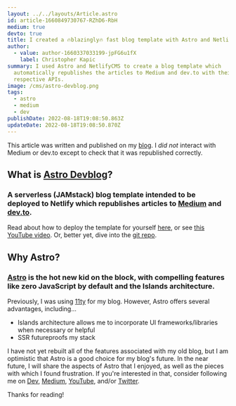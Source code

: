 ```yaml
---
layout: ../../layouts/Article.astro
id: article-1660849730767-RZhD6-RbH
medium: true
devto: true
title: I created a 🔥blazingly🔥 fast blog template with Astro and NetlifyCMS
author:
  - value: author-1660337033199-jpFG6u1fX
    label: Christopher Kapic
summary: I used Astro and NetlifyCMS to create a blog template which
  automatically republishes the articles to Medium and dev.to with their
  respective APIs.
image: /cms/astro-devblog.png
tags:
  - astro
  - medium
  - dev
publishDate: 2022-08-18T19:08:50.863Z
updateDate: 2022-08-18T19:08:50.870Z
---
```

This article was written and published on my [blog](https://christopherkapic.com). I _did not_ interact with Medium or dev.to except to check that it was republished correctly.

## What is [Astro Devblog](https://astro-devblog.netlify.app/)?
### A serverless (JAMstack) blog template intended to be deployed to Netlify which republishes articles to [Medium](https://medium.com/@christopherkapic) and [dev.to](https://dev.to/christopherkapic).

Read about how to deploy the template for yourself [here](https://astro-devblog.netlify.app/article/how-to-use-astro-devblog), or see [this YouTube video](https://youtu.be/8c7_vX3XPDc). Or, better yet, dive into the [git repo](https://github.com/christopher-kapic/astro-devblog).

## Why Astro?
### [Astro](https://astro.build/) is the hot new kid on the block, with compelling features like zero JavaScript by default and the Islands architecture.

Previously, I was using [11ty](https://www.11ty.dev) for my blog. However, Astro offers several advantages, including...
- Islands architecture allows me to incorporate UI frameworks/libraries when necessary or helpful
- SSR futureproofs my stack

I have not yet rebuilt all of the features associated with my old blog, but I am optimistic that Astro is a good choice for my blog's future. In the near future, I will share the aspects of Astro that I enjoyed, as well as the pieces with which I found frustration. If you're interested in that, consider following me on [Dev](https://dev.to/christopherkapic), [Medium](https://medium.com/@christopherkapic), [YouTube](https://www.youtube.com/channel/UCuXgDzDJhNAwvzvc62GnYwA), and/or [Twitter](https://twitter.com/kapicode).

Thanks for reading!